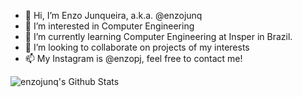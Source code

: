 - 👋 Hi, I’m Enzo Junqueira, a.k.a. @enzojunq
- 👀 I’m interested in Computer Engineering
- 🌱 I’m currently learning Computer Engineering at Insper in Brazil.
- 💞️ I’m looking to collaborate on projects of my interests
- 📫 My Instagram is @enzopj, feel free to contact me!

<!---
enzojunq/enzojunq is a ✨ special ✨ repository because its `README.md` (this file) appears on your GitHub profile.
You can click the Preview link to take a look at your changes.
--->



<img align="left" alt="enzojunq's Github Stats" src="github-stats-git-main-enzojunqs-projects.vercel.app/api?username=enzojunq&show_icons=true&hide_border=true" />

